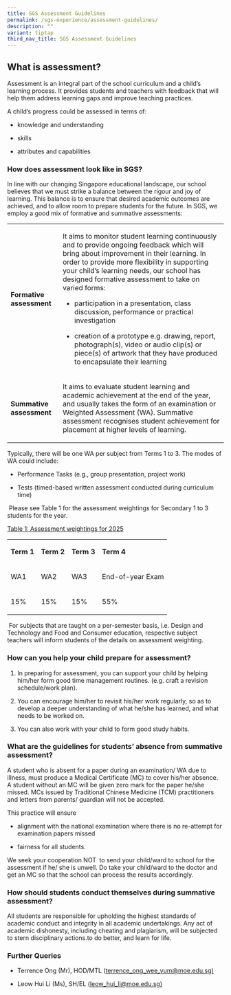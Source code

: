 ```yaml
---
title: SGS Assessment Guidelines
permalink: /sgs-experience/assessment-guidelines/
description: ""
variant: tiptap
third_nav_title: SGS Assessment Guidelines
---
```

<h2>What is assessment?</h2>
<p>Assessment is an integral part of the school curriculum and a child’s
learning process. It provides students and teachers with feedback that
will help them address learning gaps and improve teaching practices.</p>
<p>A child’s progress could be assessed in terms of:</p>
<ul data-tight="true" class="tight">
<li>
<p>knowledge and understanding</p>
</li>
<li>
<p>skills</p>
</li>
<li>
<p>attributes and capabilities</p>
</li>
</ul>
<h3>How does assessment look like in SGS?</h3>
<p>In line with our changing Singapore educational landscape, our school
believes that we must strike a balance between the rigour and joy of learning.
This balance is to ensure that desired academic outcomes are achieved,
and to allow room to prepare students for the future. In SGS, we employ
a good mix of formative and summative assessments:</p>
<table style="minWidth: 50px">
<colgroup>
<col>
<col>
</colgroup>
<tbody>
<tr>
<td rowspan="1" colspan="1">
<p><strong>Formative assessment</strong>
</p>
</td>
<td rowspan="1" colspan="1">
<p>It aims to monitor student learning continuously and to provide ongoing
feedback which will bring about improvement in their learning. In order
to provide more flexibility in supporting your child’s learning needs,
our school has designed formative assessment to take on varied forms:</p>
<ul data-tight="true" class="tight">
<li>
<p>participation in a presentation, class discussion, performance or practical
investigation</p>
</li>
<li>
<p>creation of a prototype e.g. drawing, report, photograph(s), video or
audio clip(s) or piece(s) of artwork that they have produced to encapsulate
their learning</p>
</li>
</ul>
</td>
</tr>
<tr>
<td rowspan="1" colspan="1">
<p><strong>Summative assessment</strong>
</p>
</td>
<td rowspan="1" colspan="1">
<p>It aims to evaluate student learning and academic achievement at the end
of the year, and usually takes the form of an examination or Weighted Assessment
(WA). Summative assessment recognises student achievement for placement
at higher levels of learning.</p>
</td>
</tr>
</tbody>
</table>
<p>Typically, there will be one WA per subject from Terms 1 to 3. The modes
of WA could include:</p>
<ul data-tight="true" class="tight">
<li>
<p>Performance Tasks (e.g., group presentation, project work)</p>
</li>
<li>
<p>Tests (timed-based written assessment conducted during curriculum time)</p>
</li>
</ul>
<p>&nbsp;Please see Table 1 for the assessment weightings for Secondary 1
to 3 students for the year.</p>
<p><u>Table 1: Assessment weightings for 2025</u>
</p>
<table style="minWidth: 100px">
<colgroup>
<col>
<col>
<col>
<col>
</colgroup>
<tbody>
<tr>
<td rowspan="1" colspan="1">
<p><strong>Term 1</strong>
</p>
</td>
<td rowspan="1" colspan="1">
<p><strong>Term 2</strong>
</p>
</td>
<td rowspan="1" colspan="1">
<p><strong>Term 3</strong>
</p>
</td>
<td rowspan="1" colspan="1">
<p><strong>Term 4</strong>
</p>
</td>
</tr>
<tr>
<td rowspan="1" colspan="1">
<p>WA1</p>
</td>
<td rowspan="1" colspan="1">
<p>WA2</p>
</td>
<td rowspan="1" colspan="1">
<p>WA3</p>
</td>
<td rowspan="1" colspan="1">
<p>End-of-year Exam</p>
</td>
</tr>
<tr>
<td rowspan="1" colspan="1">
<p>15%</p>
</td>
<td rowspan="1" colspan="1">
<p>15%</p>
</td>
<td rowspan="1" colspan="1">
<p>15%</p>
</td>
<td rowspan="1" colspan="1">
<p>55%</p>
</td>
</tr>
</tbody>
</table>
<p>&nbsp;For subjects that are taught on a per-semester basis, i.e. Design
and Technology and Food and Consumer education, respective subject teachers
will inform students of the details on assessment weighting.&nbsp;&nbsp;</p>
<h3>How can you help your child prepare for assessment?</h3>
<ol data-tight="true" class="tight">
<li>
<p>In preparing for assessment, you can support your child by helping him/her
form good time management routines. (e.g. craft a revision schedule/work
plan).</p>
</li>
<li>
<p>You can encourage him/her to revisit his/her work regularly, so as to
develop a deeper understanding of what he/she has learned, and what needs
to be worked on.</p>
</li>
<li>
<p>You can also work with your child to form good study habits.</p>
</li>
</ol>
<h3>What are the guidelines for students’ absence from summative assessment?</h3>
<p>A student who is absent for a paper during an examination/ WA due to illness,
must produce a Medical Certificate (MC) to cover his/her absence. A student
without an MC will be given zero mark for the paper he/she missed. MCs
issued by Traditional Chinese Medicine (TCM) practitioners and letters
from parents/ guardian will not be accepted.</p>
<p>This practice will ensure</p>
<ul data-tight="true" class="tight">
<li>
<p>alignment with the national examination where there is no re-attempt for
examination papers missed</p>
</li>
<li>
<p>fairness for all students.</p>
</li>
</ul>
<p>We seek your cooperation NOT<strong> </strong>&nbsp;to send your child/ward
to school for the assessment if he/ she is unwell. Do take your child/ward
to the doctor and get an MC so that the school can process the results
accordingly.</p>
<h3>How should students conduct themselves during summative assessment?</h3>
<p>All students are responsible for upholding the highest standards of academic
conduct and integrity in all academic undertakings. Any act of academic
dishonesty, including cheating and plagiarism, will be subjected to stern
disciplinary actions.to do better, and learn for life.</p>
<h3>Further Queries</h3>
<ul data-tight="true" class="tight">
<li>
<p>Terrence Ong (Mr), HOD/MTL (<a href="mailto:terrence_ong_wee_yum@moe.edu.sg" rel="noopener nofollow" target="_blank">terrence_ong_wee_yum@moe.edu.sg)</a>
</p>
</li>
<li>
<p>Leow Hui Li (Ms), SH/EL (<a href="mailto:leow_hui_li@moe.edu.sg" rel="noopener nofollow" target="_blank">leow_hui_li@moe.edu.sg)</a>
</p>
</li>
</ul>
<p></p>